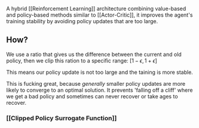 A hybrid [[Reinforcement Learning]] architecture combining value-based and policy-based methods similar to [[Actor-Critic]], it improves the agent's training stability by avoiding policy updates that are too large. 

## How?

We use a ratio that gives us the difference between the current and old policy, then we clip this ration to a specific range: $[1-\epsilon,1+\epsilon]$

This means our policy update is not too large and the taining is more stable.

This is fucking great, because *generally* smaller policy updates are more likely to converge to an optimal solution. It prevents 'falling off a cliff' where we get a bad policy and sometimes can never recover or take ages to recover.

### [[Clipped Policy Surrogate Function]]

